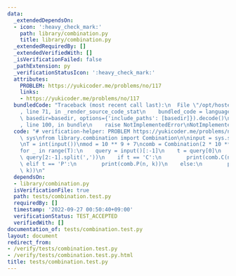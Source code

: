 ```yaml
---
data:
  _extendedDependsOn:
  - icon: ':heavy_check_mark:'
    path: library/combination.py
    title: library/combination.py
  _extendedRequiredBy: []
  _extendedVerifiedWith: []
  _isVerificationFailed: false
  _pathExtension: py
  _verificationStatusIcon: ':heavy_check_mark:'
  attributes:
    PROBLEM: https://yukicoder.me/problems/no/117
    links:
    - https://yukicoder.me/problems/no/117
  bundledCode: "Traceback (most recent call last):\n  File \"/opt/hostedtoolcache/PyPy/3.7.13/x64/site-packages/onlinejudge_verify/documentation/build.py\"\
    , line 71, in _render_source_code_stat\n    bundled_code = language.bundle(stat.path,\
    \ basedir=basedir, options={'include_paths': [basedir]}).decode()\n  File \"/opt/hostedtoolcache/PyPy/3.7.13/x64/site-packages/onlinejudge_verify/languages/python.py\"\
    , line 100, in bundle\n    raise NotImplementedError\nNotImplementedError\n"
  code: "# verification-helper: PROBLEM https://yukicoder.me/problems/no/117\nimport\
    \ sys\nfrom library.combination import Combination\n\ninput = sys.stdin.readline\n\
    \nT = int(input())\nmod = 10 ** 9 + 7\ncomb = Combination(2 * 10 ** 6, mod)\n\n\
    for _ in range(T):\n    query = input()[:-1]\n    t = query[0]\n    n, k = map(int,\
    \ query[2:-1].split(','))\n    if t == 'C':\n        print(comb.C(n, k))\n   \
    \ elif t == 'P':\n        print(comb.P(n, k))\n    else:\n        print(comb.H(n,\
    \ k))\n"
  dependsOn:
  - library/combination.py
  isVerificationFile: true
  path: tests/combination.test.py
  requiredBy: []
  timestamp: '2022-09-27 00:50:40+09:00'
  verificationStatus: TEST_ACCEPTED
  verifiedWith: []
documentation_of: tests/combination.test.py
layout: document
redirect_from:
- /verify/tests/combination.test.py
- /verify/tests/combination.test.py.html
title: tests/combination.test.py
---
```

